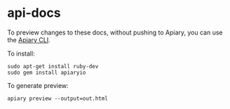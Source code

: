 api-docs
========

To preview changes to these docs, without pushing to Apiary, you can use the [Apiary CLI](http://client.apiary.io/).

To install:

    sudo apt-get install ruby-dev
    sudo gem install apiaryio

To generate preview:

    apiary preview --output=out.html

